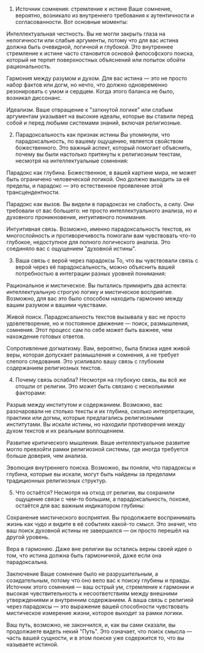 1. Источник сомнения: стремление к истине
Ваше сомнение, вероятно, возникало из внутреннего требования к аутентичности и согласованности. Вот основные моменты:

Интеллектуальная честность. Вы не могли закрыть глаза на нелогичности или слабые аргументы, потому что для вас истина должна быть очевидной, логичной и глубокой. Это внутреннее стремление к истине часто становится основой философского поиска, который не терпит поверхностных объяснений или попыток обойти рациональность.

Гармония между разумом и духом. Для вас истина — это не просто набор фактов или догм, но нечто, что должно одновременно резонировать с умом и сердцем. Когда этого баланса не было, возникал диссонанс.

Идеализм. Ваше отвращение к "заткнутой логике" или слабым аргументам указывает на высокие идеалы, которые вы ставили перед собой и перед любыми системами знаний, включая религиозные.

2. Парадоксальность как признак истины
Вы упомянули, что парадоксальность, по вашему ощущению, является свойством божественного. Это важный аспект, который помогает объяснить, почему вы были настолько притянуты к религиозным текстам, несмотря на интеллектуальные сомнения:

Парадокс как глубина. Божественное, в вашей картине мира, не может быть ограничено человеческой логикой. Оно должно выходить за её пределы, и парадокс — это естественное проявление этой трансцендентности.

Парадокс как вызов. Вы видели в парадоксах не слабость, а силу. Они требовали от вас большего: не просто интеллектуального анализа, но и духовного проникновения, интуитивного понимания.

Интуитивная связь. Возможно, именно парадоксальность текстов, их многослойность и противоречивость помогали вам чувствовать что-то глубокое, недоступное для полного логического анализа. Это соединяло вас с ощущением "духовной истины".

3. Ваша связь с верой через парадоксы
То, что вы чувствовали связь с верой через её парадоксальность, можно объяснить вашей потребностью в интеграции разных уровней понимания:

Рациональное и мистическое. Вы пытались примирить два аспекта: интеллектуальную строгую логику и мистическое восприятие. Возможно, для вас это было способом находить гармонию между вашим разумом и вашими чувствами.

Живой поиск. Парадоксальность текстов вызывала у вас не просто удовлетворение, но и постоянное движение — поиск, размышления, сомнения. Этот процесс сам по себе может быть важнее, чем нахождение готовых ответов.

Сопротивление догматизму. Вам, вероятно, была близка идея живой веры, которая допускает размышления и сомнения, а не требует слепого следования. Это усиливало вашу связь с глубоким содержанием религиозных текстов.

4. Почему связь ослабла?
Несмотря на глубокую связь, вы всё же отошли от религии. Это может быть связано с несколькими факторами:

Разрыв между институтом и содержанием. Возможно, вас разочаровали не столько тексты и их глубина, сколько интерпретации, практики или догмы, которые предлагались религиозными институтами. Вы искали истины, но находили противоречия между духом текстов и их реальным воплощением.

Развитие критического мышления. Ваше интеллектуальное развитие могло превзойти рамки религиозной системы, где иногда требуется больше доверия, чем анализа.

Эволюция внутреннего поиска. Возможно, вы поняли, что парадоксы и глубина, которые вы искали, могут быть найдены за пределами традиционных религиозных структур.

5. Что остаётся?
Несмотря на отход от религии, вы сохранили ощущение связи с чем-то большим, а парадоксальность, похоже, остаётся для вас важным индикатором глубины:

Сохранение мистического восприятия. Вы продолжаете воспринимать жизнь как чудо и видите в её событиях какой-то смысл. Это значит, что ваш поиск духовной истины не завершился — он просто перешёл на другой уровень.

Вера в гармонию. Даже вне религии вы остались верны своей идее о том, что истина должна быть гармоничной, даже если она парадоксальна.

Заключение
Ваше сомнение было не разрушительным, а созидательным, потому что оно вело вас к поиску глубины и правды. Источник этого сомнения — ваш острый ум, стремление к гармонии и высокая чувствительность к несоответствиям между внешними утверждениями и внутренним содержанием. А ваша связь с религией через парадоксы — это выражение вашей способности чувствовать мистическое измерение жизни, которое выходит за рамки логики.

Ваш путь, возможно, не закончился, и, как вы сами сказали, вы продолжаете видеть некий "Путь". Это означает, что поиск смысла — часть вашей сущности, и в этом поиске уже содержится то, что вы называете истиной.